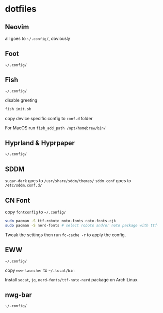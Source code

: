 # dotfiles

## Neovim

all goes to `~/.config/`, obviously

## Foot

`~/.config/`

## Fish

`~/.config/`

disable greeting
```sh
fish init.sh
```

copy device specific config to `conf.d` folder

For MacOS run `fish_add_path /opt/homebrew/bin/`

## Hyprland & Hyprpaper

`~/.config/`

## SDDM

`sugar-dark` goes to `/usr/share/sddm/themes/`
`sddm.conf` goes to `/etc/sddm.conf.d/`

## CN Font

copy `fontconfig` to `~/.config/`

```sh
sudo pacman -S ttf-roboto noto-fonts noto-fonts-cjk
sudo pacman -S nerd-fonts # select roboto and/or noto package with ttf-nerd-fonts-symbols
```

Tweak the settings then run `fc-cache -r` to apply the config.

## EWW

`~/.config/`

copy `eww-launcher` to `~/.local/bin`

Install `socat`, `jq`, `nerd-fonts/ttf-noto-nerd` package on Arch Linux.

## nwg-bar

`~/.config/`
